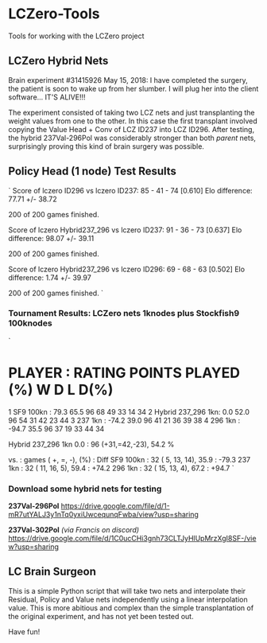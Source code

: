 # LCZero-Tools
Tools for working with the  LCZero project

## LCZero Hybrid Nets

Brain experiment #31415926
May 15, 2018: I have completed the surgery, the patient is soon to wake up from her slumber. I will plug her into the client software... IT'S ALIVE!!!

The experiment consisted of taking two LCZ nets and just transplanting the weight values from one to the other. In this case the first transplant involved copying the Value Head + Conv of LCZ ID237 into LCZ ID296.
After testing, the hybrid 237Val-296Pol was considerably stronger than both *parent* nets, surprisingly proving this kind of brain surgery was possible. 

## Policy Head (1 node) Test Results

`
Score of lczero ID296 vs lczero ID237: 85 - 41 - 74 [0.610]
Elo difference: 77.71 +/- 38.72

200 of 200 games finished.

Score of lczero Hybrid237_296 vs lczero ID237: 91 - 36 - 73 [0.637]
Elo difference: 98.07 +/- 39.11

200 of 200 games finished.

Score of lczero Hybrid237_296 vs lczero ID296: 69 - 68 - 63 [0.502]
Elo difference: 1.74 +/- 39.97

200 of 200 games finished.
`

### Tournament Results: LCZero nets 1knodes plus Stockfish9 100knodes

`   
   # PLAYER            :  RATING  POINTS  PLAYED   (%)    W    D    L  D(%)
   1 SF9 100kn         :    79.3    65.5      96    68   49   33   14    34
   2 Hybrid 237_296 1kn:     0.0    52.0      96    54   31   42   23    44
   3 237 1kn           :   -74.2    39.0      96    41   21   36   39    38
   4 296 1kn           :   -94.7    35.5      96    37   19   33   44    34

   Hybrid 237_296 1kn  0.0 :     96 (+31,=42,-23),  54.2 %

   vs.                   :  games (  +,  =,  -),   (%) :    Diff
   SF9 100kn             :     32 (  5, 13, 14),  35.9 :   -79.3
   237 1kn               :     32 ( 11, 16,  5),  59.4 :   +74.2
   296 1kn               :     32 ( 15, 13,  4),  67.2 :   +94.7
`

### Download some hybrid nets for testing

**237Val-296Pol**
https://drive.google.com/file/d/1-mR7utYALJ3y1nTq0yxiUwcequnqFwba/view?usp=sharing

**237Val-302Pol**  *(via Francis on discord)* 
https://drive.google.com/file/d/1C0ucCHi3gnh73CLTJyHlUpMrzXgI8SF-/view?usp=sharing

## LC Brain Surgeon

This is a simple Python script that will take two nets and interpolate their Residual, Policy and Value nets independently using a linear interpolation value. This is more abitious and complex than the simple transplantation of the original experiment, and has not yet been tested out.

Have fun!
